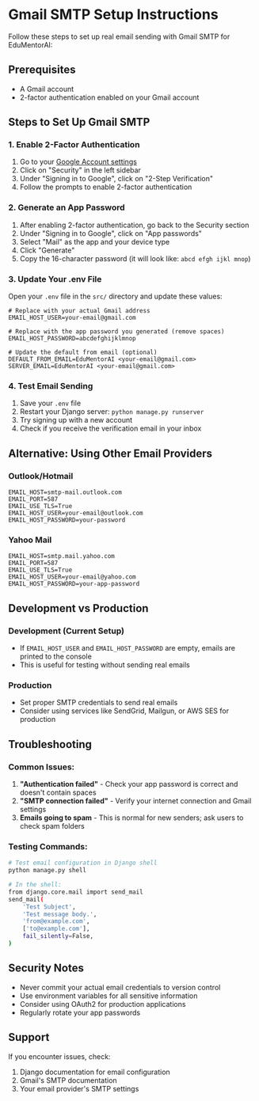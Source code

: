 # Gmail SMTP Setup Instructions

Follow these steps to set up real email sending with Gmail SMTP for EduMentorAI:

## Prerequisites
- A Gmail account
- 2-factor authentication enabled on your Gmail account

## Steps to Set Up Gmail SMTP

### 1. Enable 2-Factor Authentication
1. Go to your [Google Account settings](https://myaccount.google.com/)
2. Click on "Security" in the left sidebar
3. Under "Signing in to Google", click on "2-Step Verification"
4. Follow the prompts to enable 2-factor authentication

### 2. Generate an App Password
1. After enabling 2-factor authentication, go back to the Security section
2. Under "Signing in to Google", click on "App passwords"
3. Select "Mail" as the app and your device type
4. Click "Generate"
5. Copy the 16-character password (it will look like: `abcd efgh ijkl mnop`)

### 3. Update Your .env File
Open your `.env` file in the `src/` directory and update these values:

```env
# Replace with your actual Gmail address
EMAIL_HOST_USER=your-email@gmail.com

# Replace with the app password you generated (remove spaces)
EMAIL_HOST_PASSWORD=abcdefghijklmnop

# Update the default from email (optional)
DEFAULT_FROM_EMAIL=EduMentorAI <your-email@gmail.com>
SERVER_EMAIL=EduMentorAI <your-email@gmail.com>
```

### 4. Test Email Sending
1. Save your `.env` file
2. Restart your Django server: `python manage.py runserver`
3. Try signing up with a new account
4. Check if you receive the verification email in your inbox

## Alternative: Using Other Email Providers

### Outlook/Hotmail
```env
EMAIL_HOST=smtp-mail.outlook.com
EMAIL_PORT=587
EMAIL_USE_TLS=True
EMAIL_HOST_USER=your-email@outlook.com
EMAIL_HOST_PASSWORD=your-password
```

### Yahoo Mail
```env
EMAIL_HOST=smtp.mail.yahoo.com
EMAIL_PORT=587
EMAIL_USE_TLS=True
EMAIL_HOST_USER=your-email@yahoo.com
EMAIL_HOST_PASSWORD=your-app-password
```

## Development vs Production

### Development (Current Setup)
- If `EMAIL_HOST_USER` and `EMAIL_HOST_PASSWORD` are empty, emails are printed to the console
- This is useful for testing without sending real emails

### Production
- Set proper SMTP credentials to send real emails
- Consider using services like SendGrid, Mailgun, or AWS SES for production

## Troubleshooting

### Common Issues:
1. **"Authentication failed"** - Check your app password is correct and doesn't contain spaces
2. **"SMTP connection failed"** - Verify your internet connection and Gmail settings
3. **Emails going to spam** - This is normal for new senders; ask users to check spam folders

### Testing Commands:
```bash
# Test email configuration in Django shell
python manage.py shell

# In the shell:
from django.core.mail import send_mail
send_mail(
    'Test Subject',
    'Test message body.',
    'from@example.com',
    ['to@example.com'],
    fail_silently=False,
)
```

## Security Notes
- Never commit your actual email credentials to version control
- Use environment variables for all sensitive information
- Consider using OAuth2 for production applications
- Regularly rotate your app passwords

## Support
If you encounter issues, check:
1. Django documentation for email configuration
2. Gmail's SMTP documentation
3. Your email provider's SMTP settings
